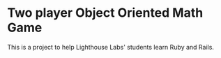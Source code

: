 # Two player Object Oriented Math Game

This is a project to help Lighthouse Labs' students learn Ruby and Rails.

